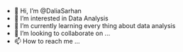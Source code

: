 - 👋 Hi, I’m @DaliaSarhan
- 👀 I’m interested in Data Analysis
- 🌱 I’m currently learning every thing about data analysis
- 💞️ I’m looking to collaborate on ...
- 📫 How to reach me ...

<!---
DaliaSarhan/DaliaSarhan is a ✨ special ✨ repository because its `README.md` (this file) appears on your GitHub profile.
You can click the Preview link to take a look at your changes.
--->
